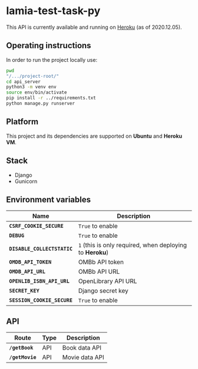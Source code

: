 # lamia-test-task-py

This API is currently available and running on [Heroku](https://lamia-py-api.herokuapp.com/) (as of 2020.12.05).

## Operating instructions

In order to run the project locally use:

```bash
pwd
"/.../project-root/"
cd api_server
python3 -m venv env
source env/bin/activate
pip install -r ../requirements.txt
python manage.py runserver
```

## Platform

This project and its dependencies are supported on **Ubuntu** and **Heroku VM**.

## Stack

- Django
- Gunicorn

## Environment variables

| Name                        | Description                                               |
| --------------------------- | --------------------------------------------------------- |
| **`CSRF_COOKIE_SECURE`**    | `True` to enable                                          |
| **`DEBUG`**                 | `True` to enable                                          |
| **`DISABLE_COLLECTSTATIC`** | `1` (this is only required, when deploying to **Heroku**) |
| **`OMDB_API_TOKEN`**        | OMBb API token                                            |
| **`OMDB_API_URL`**          | OMBb API URL                                              |
| **`OPENLIB_ISBN_API_URL`**  | OpenLibrary API URL                                       |
| **`SECRET_KEY`**            | Django secret key                                         |
| **`SESSION_COOKIE_SECURE`** | `True` to enable                                          |

## API

| Route           | Type | Description    |
| --------------- | ---- | -------------- |
| **`/getBook`**  | API  | Book data API  |
| **`/getMovie`** | API  | Movie data API |
